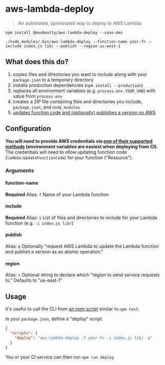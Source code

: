# aws-lambda-deploy

> An automated, opinionated way to deploy to AWS Lambda

```
npm install @maxbeatty/aws-lambda-deploy --save-dev
```

```
./node_modules/.bin/aws-lambda-deploy --function-name your-fn --include index.js lib/ --publish --region us-west-1
```

## What does this do?

1. copies files and directories you want to _include_ along with your `package.json` to a temporary directory
2. installs production dependencies (`npm install --production`)
3. replaces all environment variables (e.g. `process.env.YOUR_VAR`) with value from `process.env`
4. creates a ZIP file containing files and directories you include, `package.json`, and `node_modules`
5. [updates function code and (optionally) publishes a version on AWS](http://docs.aws.amazon.com/AWSJavaScriptSDK/latest/AWS/Lambda.html#updateFunctionCode-property)

## Configuration

**You will need to provide AWS credentials via [one of their supported methods](http://docs.aws.amazon.com/AWSJavaScriptSDK/guide/node-configuring.html) (environment variables are easiest when deploying from CI).** The credentials will need to _allow_ updating function code (`lambda:UpdateFunctionCode`) for your function ("Resource").

### Arguments

#### function-name

**Required**
Alias: `f`
Name of your Lambda function

#### include

**Required**
Alias: `i`
List of files and directories to include for your Lambda function (e.g. `-i index.js lib/`)

#### publish

Alias: `p`
Optionally "request AWS Lambda to update the Lambda function and publish a version as an atomic operation."

#### region

Alias: `r`
Optional string to declare which "region to send service requests to." Defaults to "us-east-1"

## Usage

It's useful to call the CLI from [an npm script](https://docs.npmjs.com/misc/scripts) similar to `npm test`.

In your `package.json`, define a "deploy" script.

```json
{
  "scripts": {
    "deploy": "aws-lambda-deploy -f your-fn -i index.js lib/ -p"
  }
}
```

You or your CI service can then run `npm run deploy`
